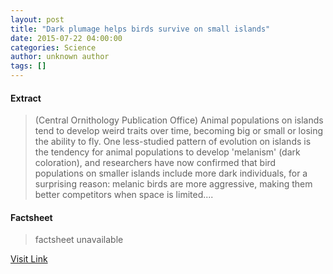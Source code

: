 ```yaml
---
layout: post
title: "Dark plumage helps birds survive on small islands"
date: 2015-07-22 04:00:00
categories: Science
author: unknown author
tags: []
---
```



#### Extract
>(Central Ornithology Publication Office) Animal populations on islands tend to develop weird traits over time, becoming big or small or losing the ability to fly. One less-studied pattern of evolution on islands is the tendency for animal populations to develop 'melanism' (dark coloration), and researchers have now confirmed that bird populations on smaller islands include more dark individuals, for a surprising reason: melanic birds are more aggressive, making them better competitors when space is limited....

#### Factsheet
>factsheet unavailable

[Visit Link](http://www.eurekalert.org/pub_releases/2015-07/copo-dph072215.php)


